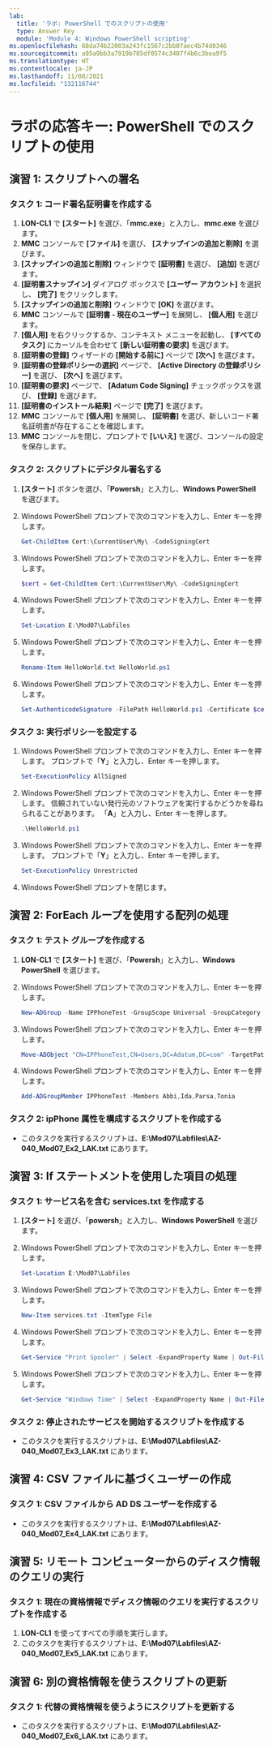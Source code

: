 ```yaml
---
lab:
  title: 'ラボ: PowerShell でのスクリプトの使用'
  type: Answer Key
  module: 'Module 4: Windows PowerShell scripting'
ms.openlocfilehash: 68da74b22003a243fc1567c2bb07aec4b74d0346
ms.sourcegitcommit: a95a9bb3a7919b785df0574c3407f4b6c3bea9f5
ms.translationtype: HT
ms.contentlocale: ja-JP
ms.lasthandoff: 11/08/2021
ms.locfileid: "132116744"
---
```

# <a name="lab-answer-key-using-scripts-with-powershell"></a>ラボの応答キー: PowerShell でのスクリプトの使用

## <a name="exercise-1-signing-a-script"></a>演習 1: スクリプトへの署名

### <a name="task-1-create-a-code-signing-certificate"></a>タスク 1: コード署名証明書を作成する

1. **LON-CL1** で **[スタート]** を選び、「**mmc.exe**」と入力し、**mmc.exe** を選びます。
1. **MMC** コンソールで **[ファイル]** を選び、 **[スナップインの追加と削除]** を選びます。
1. **[スナップインの追加と削除]** ウィンドウで **[証明書]** を選び、 **[追加]** を選びます。
1. **[証明書スナップイン]** ダイアログ ボックスで **[ユーザー アカウント]** を選択し、 **[完了]** をクリックします。
1. **[スナップインの追加と削除]** ウィンドウで **[OK]** を選びます。
1. **MMC** コンソールで **[証明書 - 現在のユーザー]** を展開し、 **[個人用]** を選びます。
1. **[個人用]** を右クリックするか、コンテキスト メニューを起動し、 **[すべてのタスク]** にカーソルを合わせて **[新しい証明書の要求]** を選びます。
1. **[証明書の登録]** ウィザードの **[開始する前に]** ページで **[次へ]** を選びます。
1. **[証明書の登録ポリシーの選択]** ページで、 **[Active Directory の登録ポリシー]** を選び、 **[次へ]** を選びます。
1. **[証明書の要求]** ページで、 **[Adatum Code Signing]** チェックボックスを選び、 **[登録]** を選びます。
1. **[証明書のインストール結果]** ページで **[完了]** を選びます。
1. **MMC** コンソールで **[個人用]** を展開し、 **[証明書]** を選び、新しいコード署名証明書が存在することを確認します。
1. **MMC** コンソールを閉じ、プロンプトで **[いいえ]** を選び、コンソールの設定を保存します。

### <a name="task-2-digitally-sign-a-script"></a>タスク 2: スクリプトにデジタル署名する

1. **[スタート]** ボタンを選び、「**Powersh**」と入力し、**Windows PowerShell** を選びます。
1. Windows PowerShell プロンプトで次のコマンドを入力し、Enter キーを押します。

   ```powershell
   Get-ChildItem Cert:\CurrentUser\My\ -CodeSigningCert
   ```

1. Windows PowerShell プロンプトで次のコマンドを入力し、Enter キーを押します。

   ```powershell
   $cert = Get-ChildItem Cert:\CurrentUser\My\ -CodeSigningCert
   ```

1. Windows PowerShell プロンプトで次のコマンドを入力し、Enter キーを押します。

   ```powershell
   Set-Location E:\Mod07\Labfiles
   ```

1. Windows PowerShell プロンプトで次のコマンドを入力し、Enter キーを押します。

   ```powershell
   Rename-Item HelloWorld.txt HelloWorld.ps1
   ```

1. Windows PowerShell プロンプトで次のコマンドを入力し、Enter キーを押します。

   ```powershell
   Set-AuthenticodeSignature -FilePath HelloWorld.ps1 -Certificate $cert
   ```

### <a name="task-3-set-the-execution-policy"></a>タスク 3: 実行ポリシーを設定する

1. Windows PowerShell プロンプトで次のコマンドを入力し、Enter キーを押します。 プロンプトで「**Y**」と入力し、Enter キーを押します。

   ```powershell
   Set-ExecutionPolicy AllSigned
   ```

2. Windows PowerShell プロンプトで次のコマンドを入力し、Enter キーを押します。 信頼されていない発行元のソフトウェアを実行するかどうかを尋ねられることがあります。 「**A**」と入力し、Enter キーを押します。

   ```powershell
   .\HelloWorld.ps1
   ```

3. Windows PowerShell プロンプトで次のコマンドを入力し、Enter キーを押します。 プロンプトで「**Y**」と入力し、Enter キーを押します。

   ```powershell
   Set-ExecutionPolicy Unrestricted
   ```

4. Windows PowerShell プロンプトを閉じます。

## <a name="exercise-2-processing-an-array-with-a-foreach-loop"></a>演習 2: ForEach ループを使用する配列の処理

### <a name="task-1-create-a-test-group"></a>タスク 1: テスト グループを作成する

1. **LON-CL1** で **[スタート]** を選び、「**Powersh**」と入力し、**Windows PowerShell** を選びます。

1. Windows PowerShell プロンプトで次のコマンドを入力し、Enter キーを押します。

   ```powershell
   New-ADGroup -Name IPPhoneTest -GroupScope Universal -GroupCategory Security
   ```

1. Windows PowerShell プロンプトで次のコマンドを入力し、Enter キーを押します。

   ```powershell
   Move-ADObject "CN=IPPhoneTest,CN=Users,DC=Adatum,DC=com" -TargetPath "OU=IT,DC=Adatum,DC=com"
   ```

1. Windows PowerShell プロンプトで次のコマンドを入力し、Enter キーを押します。

   ```powershell
   Add-ADGroupMember IPPhoneTest -Members Abbi,Ida,Parsa,Tonia
   ```

### <a name="task-2-create-a-script-to-configure-the-ipphone-attribute"></a>タスク 2: ipPhone 属性を構成するスクリプトを作成する

- このタスクを実行するスクリプトは、**E:\\Mod07\\Labfiles\\AZ-040_Mod07_Ex2_LAK.txt** にあります。

## <a name="exercise-3-processing-items-by-using-if-statements"></a>演習 3: If ステートメントを使用した項目の処理

### <a name="task-1-create-servicestxt-with-service-names"></a>タスク 1: サービス名を含む services.txt を作成する

1. **[スタート]** を選び、「**powersh**」と入力し、**Windows PowerShell** を選びます。
1. Windows PowerShell プロンプトで次のコマンドを入力し、Enter キーを押します。

   ```powershell
   Set-Location E:\Mod07\Labfiles
   ```

1. Windows PowerShell プロンプトで次のコマンドを入力し、Enter キーを押します。

   ```powershell
   New-Item services.txt -ItemType File
   ```

1. Windows PowerShell プロンプトで次のコマンドを入力し、Enter キーを押します。

   ```powershell
   Get-Service "Print Spooler" | Select -ExpandProperty Name | Out-File services.txt -Append
   ```

1. Windows PowerShell プロンプトで次のコマンドを入力し、Enter キーを押します。

   ```powershell
   Get-Service "Windows Time" | Select -ExpandProperty Name | Out-File services.txt -Append
   ```

### <a name="task-2-create-a-script-that-starts-stopped-services"></a>タスク 2: 停止されたサービスを開始するスクリプトを作成する

- このタスクを実行するスクリプトは、**E:\\Mod07\\Labfiles\\AZ-040_Mod07_Ex3_LAK.txt** にあります。

## <a name="exercise-4-creating-users-based-on-a-csv-file"></a>演習 4: CSV ファイルに基づくユーザーの作成

### <a name="task-1-create-ad-ds-users-from-a-csv-file"></a>タスク 1: CSV ファイルから AD DS ユーザーを作成する

- このタスクを実行するスクリプトは、**E:\\Mod07\\Labfiles\\AZ-040_Mod07_Ex4_LAK.txt** にあります。

## <a name="exercise-5-querying-disk-information-from-remote-computers"></a>演習 5: リモート コンピューターからのディスク情報のクエリの実行

### <a name="task-1-create-a-script-that-queries-disk-information-with-current-credentials"></a>タスク 1: 現在の資格情報でディスク情報のクエリを実行するスクリプトを作成する

1. **LON-CL1** を使ってすべての手順を実行します。
1. このタスクを実行するスクリプトは、**E:\\Mod07\\Labfiles\\AZ-040_Mod07_Ex5_LAK.txt** にあります。

## <a name="exercise-6-updating-the-script-to-use-alternate-credentials"></a>演習 6: 別の資格情報を使うスクリプトの更新

### <a name="task-1-update-the-script-to-use-alternate-credentials"></a>タスク 1: 代替の資格情報を使うようにスクリプトを更新する

- このタスクを実行するスクリプトは、**E:\\Mod07\\Labfiles\\AZ-040_Mod07_Ex6_LAK.txt** にあります。
